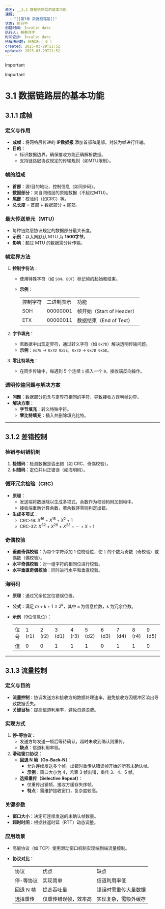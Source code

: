 ```yaml
---
命名: __3.1 数据链路层的基本功能
课程:
  - "[[第3章 数据链路层]]"
状态: 执行中
创建时间: Invalid date
执行人: 蔡蔡鸿宇
时间安排: Invalid date
待解决问题: 待解决:[ 0 ]
created: 2025-03-29T21:52
updated: 2025-03-29T21:52
---
```

> [!important]

> [!important]

# 3.1 数据链路层的基本功能

## 3.1.1 成帧

### 定义与作用

- **成帧**：将网络层传递的 **IP数据报** 添加首部和尾部，封装为帧进行传输。
- **目的**：
    - 标识数据边界，确保接收方能正确解析数据。
    - 支持链路层协议规定的传输规则（如MTU限制）。

### 帧的组成

- **首部**：源/目的地址、控制信息（如同步码）。
- **数据部分**：来自网络层的原始数据（不超过MTU）。
- **尾部**：校验码（如CRC）等。
- **总长度** = 首部 + 数据部分 + 尾部。

### 最大传送单元（MTU）

- 每种链路层协议规定的数据部分最大长度。
- **示例**：以太网默认 MTU 为 **1500字节**。
- **影响**：超过 MTU 的数据需分片传输。

### 帧定界方法

1. **控制字符法**：
    - 使用特殊字符（如 `SOH`、`EOT`）标记帧的起始和结束。
    - **示例**：
        
        |   |   |   |
        |---|---|---|
        |控制字符|二进制表示|功能|
        |SOH|00000001|帧开始（Start of Header）|
        |ETX|00000011|数据结束（End of Text）|
        
2. **字节填充**：
    - 若数据中出现定界符，通过转义字符（如 `0x7D`）解决透明传输问题。
    - **示例**：`0x7E` → `0x7D 0x5E`，`0x7D` → `0x7D 0x5D`。
3. **零比特填充**：
    - 在同步传输中，每遇到 5 个连续 `1` 插入一个 `0`，接收端反向操作。

### 透明传输问题与解决方案

- **问题**：数据部分包含与定界符相同的字符，导致接收方误判帧边界。
- **解决方案**：
    - **字节填充**：转义特殊字符。
    - **零比特填充**：插入并删除填充比特。

---

## 3.1.2 差错控制

### 检错与纠错机制

1. **检错码**：检测数据是否出错（如 CRC、奇偶校验）。
2. **纠错码**：定位并纠正错误（如海明码）。

### 循环冗余检验（CRC）

- **原理**：
    - 发送端将数据除以生成多项式，余数作为校验码附加到帧中。
    - 接收端重新计算余数，若余数非零则判定出错。
- **生成多项式**：
    - CRC-16: $X^{16} + X^{15} + X^2 + 1$
    - CRC-32: $X^{32} + X^{26} + X^{23} + \cdots + X + 1$

### 奇偶校验

- **垂直奇偶校验**：为每个字符添加 1 位校验位，使 `1` 的个数为奇数（奇校验）或偶数（偶校验）。
- **水平奇偶校验**：对一组字符的相同位进行校验。
- **水平垂直奇偶校验**：同时进行水平和垂直校验。

### 海明码

- **原理**：通过冗余位定位错误位置。
- **公式**：满足 $m + k + 1 \leq 2^k$，其中 `m` 为信息位数，`k` 为冗余位数。
- **示例**（9位信息位）：
    
    |   |   |   |   |   |   |   |   |   |   |
    |---|---|---|---|---|---|---|---|---|---|
    |位号|1 (r1)|2 (r2)|3 (d1)|4 (r3)|5 (d2)|6 (d3)|7 (d4)|8 (r4)|9 (d5)|
    |值|0|0|1|1|1|0|1|1|0|
    

---

## 3.1.3 流量控制

### 定义与目的

- **流量控制**：协调发送方和接收方的数据处理速率，避免接收方因缓冲区溢出导致数据丢失。
- **关键目标**：提高信道利用率，避免资源浪费。

### 实现方式

1. **停-等协议**：
    - 发送方每发送一帧后等待确认，超时未收到确认则重传。
    - **缺点**：信道利用率低。
2. **滑动窗口协议**：
    - **回退 N 帧（Go-Back-N）**：
        - 允许连续发送多个帧，出错时重传从错误帧开始的所有未确认帧。
        - **示例**：窗口大小为 4，若第 3 帧出错，重传 3、4、5 帧。
    - **选择重传（Selective Repeat）**：
        - 仅重传出错帧，接收方缓存失序帧。
        - **特点**：需维护接收窗口，复杂度较高。

### 关键参数

- **窗口大小**：决定可连续发送的未确认帧数量。
- **超时时间**：根据往返时延（RTT）动态调整。

### 应用场景

- 高层协议（如 TCP）使用滑动窗口机制实现端到端流量控制。
- **协议对比**：
    
    |   |   |   |
    |---|---|---|
    |协议|优点|缺点|
    |停-等协议|实现简单|信道利用率低|
    |回退 N 帧|提高吞吐量|错误时需重传大量数据|
    |选择重传|仅重传错误帧，效率高|实现复杂，需额外缓存|